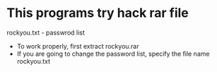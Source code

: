# This programs try hack rar file #
rockyou.txt - passwrod list
- To work properly, first extract rockyou.rar
- If you are going to change the password list, specify the file name rockyou.txt

